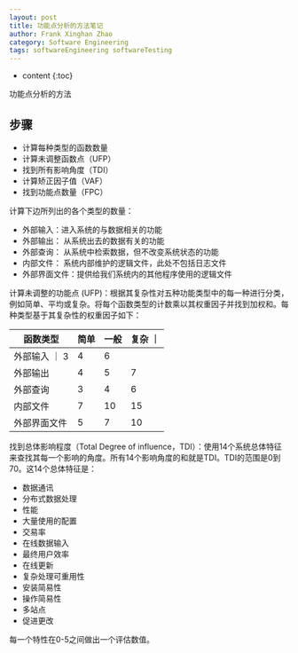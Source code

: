 ```yaml
---
layout: post
title: 功能点分析的方法笔记
author: Frank Xinghan Zhao
category: Software Engineering 
tags: softwareEngineering softwareTesting
---
```


* content
{:toc}


功能点分析的方法





## 步骤

- 计算每种类型的函数数量
- 计算未调整函数点（UFP）
- 找到所有影响角度（TDI）
- 计算矫正因子值（VAF）
- 找到功能点数量（FPC）


计算下边所列出的各个类型的数量：

- 外部输入：进入系统的与数据相关的功能
- 外部输出： 从系统出去的数据有关的功能
- 外部查询： 从系统中检索数据，但不改变系统状态的功能
- 内部文件： 系统内部维护的逻辑文件，此处不包括日志文件
- 外部界面文件：提供给我们系统内的其他程序使用的逻辑文件

计算未调整的功能点 (UFP)：根据其复杂性对五种功能类型中的每一种进行分类，例如简单、平均或复杂。将每个函数类型的计数乘以其权重因子并找到加权和。每种类型基于其复杂性的权重因子如下：

| 函数类型 | 简单 | 一般 | 复杂 ｜
|-|-|-|-|
| 外部输入 ｜ 3 | 4 | 6|
|外部输出|4|5|7|
|外部查询|3|4|6|
|内部文件|7|10|15|
|外部界面文件|5|7|10|

找到总体影响程度（Total Degree of influence，TDI）：使用14个系统总体特征来查找其每一个影响的角度。所有14个影响角度的和就是TDI。TDI的范围是0到70。这14个总体特征是：

- 数据通讯
- 分布式数据处理
- 性能
- 大量使用的配置
- 交易率
- 在线数据输入
- 最终用户效率
- 在线更新
- 复杂处理可重用性
- 安装简易性
- 操作简易性
- 多站点
- 促进更改

每一个特性在0-5之间做出一个评估数值。


